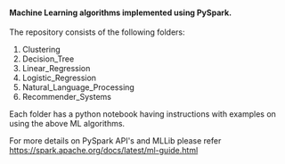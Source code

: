 #### Machine Learning algorithms implemented using PySpark.

The repository consists of the following folders:
1. Clustering
2. Decision_Tree
3. Linear_Regression
4. Logistic_Regression
5. Natural_Language_Processing
6. Recommender_Systems


Each folder has a python notebook having instructions with examples on using the above ML algorithms. 

For more details on PySpark API's and MLLib please refer https://spark.apache.org/docs/latest/ml-guide.html
